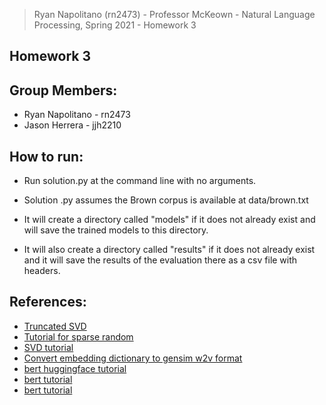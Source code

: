 >Ryan Napolitano (rn2473) - 
>Professor McKeown - 
>Natural Language Processing, Spring 2021 - 
>Homework 3

## Homework 3

## Group Members:
- Ryan Napolitano - rn2473
- Jason Herrera - jjh2210

## How to run:
- Run solution.py at the command line with no arguments.

- Solution .py assumes the Brown corpus is available at data/brown.txt

- It will create a directory called "models" if it does not already exist and will save the trained models to this directory.

- It will also create a directory called "results" if it does not already exist and it will save the results of the evaluation there as a csv file with headers. 


## References:
- [Truncated SVD](https://sklearn.org/modules/generated/sklearn.decomposition.TruncatedSVD.html#examples-using-sklearn-decomposition-truncatedsvd)
- [Tutorial for sparse random](https://docs.scipy.org/doc/scipy/reference/generated/scipy.sparse.random.html)
- [SVD tutorial](https://machinelearningmastery.com/singular-value-decomposition-for-machine-learning/)
- [Convert embedding dictionary to gensim w2v format](https://www.kaggle.com/matsuik/convert-embedding-dictionary-to-gensim-w2v-format)
- [bert huggingface tutorial](https://huggingface.co/transformers/main_classes/model.html)
- [bert tutorial](https://medium.com/analytics-vidhya/bert-word-embeddings-deep-dive-32f6214f02bf)
- [bert tutorial](https://mccormickml.com/2019/05/14/BERT-word-embeddings-tutorial/)